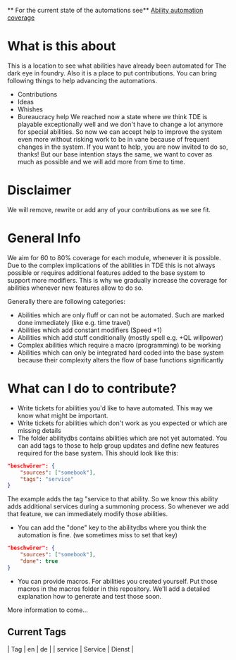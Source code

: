 ** For the current state of the automations see**
[Ability automation coverage](summary.md)

# What is this about
This is a location to see what abilities have already been automated for The dark eye in foundry.
Also it is a place to put contributions. 
You can bring following things to help advancing the automations.
* Contributions
* Ideas
* Whishes
* Bureaucracy help
We reached now a state where we think TDE is playable exceptionally well and we don't have to change a lot anymore for special abilities. So now we can accept help to improve the system even more without risking work to be in vane because of frequent changes in the system. If you want to help, you are now invited to do so, thanks!
But our base intention stays the same, we want to cover as much as possible and we will add more from time to time.

# Disclaimer
We will remove, rewrite or add any of your contributions as we see fit. 

# General Info
We aim for 60 to 80% coverage for each module, whenever it is possible. Due to the complex implications of the abilities in TDE this is not always possible or requires additional features added to the base system to support more modifiers. This is why we gradually increase the coverage for abilities whenever new features allow to do so.

Generally there are following categories:
* Abilities which are only fluff or can not be automated. Such are marked done immediately (like e.g. time travel)
* Abilities which add constant modifiers (Speed +1)
* Abilities which add stuff conditionally (mostly spell e.g. +QL willpower)
* Complex abilities which require a macro (programming) to be working
* Abilities which can only be integrated hard coded into the base system because their complexity alters the flow of base functions significantly

# What can I do to contribute?
* Write tickets for abilities you'd like to have automated. This way we know what might be important.
* Write tickets for abilities which don't work as you expected or which are missing details
* The folder abilitydbs contains abilities which are not yet automated. You can add tags to those to help group updates and define new features required for the base system. This should look like this:
```json
"beschwörer": {
    "sources": ["somebook"],
    "tags": "service"
}
```
The example adds the tag "service to that ability. So we know this ability adds additional services during a summoning process. So whenever we add that feature, we can immediately modify those abilities.
* You can add the "done" key to the abilitydbs where you think the automation is fine. (we sometimes miss to set that key)
```json
"beschwörer": {
    "sources": ["somebook"],
    "done": true
}
```
* You can provide macros. For abilities you created yourself. Put those macros in the macros folder in this repository. We'll add a detailed explanation how to generate and test those soon.


More information to come...

## Current Tags
| Tag | en | de |
| service | Service | Dienst |